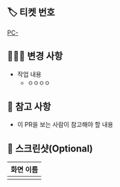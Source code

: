 ## 🏷️ 티켓 번호
[PC-](https://yapp25app3.atlassian.net/browse/PC-)

## 👷🏼‍♂️ 변경 사항
- 작업 내용
  - ㅇㅇㅇㅇ
 
## 💬 참고 사항
- 이 PR을 보는 사람이 참고해야 할 내용

## 📸 스크린샷(Optional)
| 화면 이름 |
| :--: |
|  |
